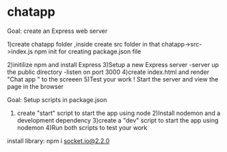 # chatapp
Goal: create an Express web server

1)create chatapp folder ,inside  create src folder in that
chatapp->src->index.js
npm init for creating package.json file

2)initilize npm and install Express
3)Setup a new Express server
   -server up the public directory
   -listen on port 3000
4)create index.html and render "Chat app " to the screeen
5)Test your work ! Start the server and view the page in the browser

Goal: Setup scripts in package.json

1) create "start" script to start the app using node
2)Install nodemon and a development dependency
3)create a "dev" script to start the app using nodemon
4)Run both scripts to test your work



install library:
npm i socket.io@2.2.0
